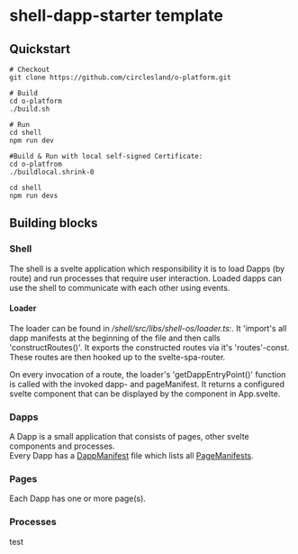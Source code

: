 # shell-dapp-starter template

## Quickstart

```shell
# Checkout
git clone https://github.com/circlesland/o-platform.git

# Build
cd o-platform
./build.sh

# Run
cd shell
npm run dev

#Build & Run with local self-signed Certificate:
cd o-platfrom
./buildlocal.shrink-0

cd shell
npm run devs

```

## Building blocks

### Shell

The shell is a svelte application which responsibility it is to load Dapps (by route) and run processes that require user interaction.
Loaded dapps can use the shell to communicate with each other using events.

#### Loader

The loader can be found in _/shell/src/libs/shell-os/loader.ts:_.
It 'import's all dapp manifests at the beginning of the file and then
calls 'constructRoutes()'. It exports the constructed routes via it's 'routes'-const. These routes are then hooked up to the svelte-spa-router.

On every invocation of a route, the loader's 'getDappEntryPoint()' function is called
with the invoked dapp- and pageManifest. It returns a configured svelte component that can be displayed
by the <Router> component in App.svelte.

### Dapps

A Dapp is a small application that consists of pages, other svelte components and processes.  
Every Dapp has a [DappManifest](https://github.com/circlesland/o-dapp-starter/blob/master/packages/omo-kernel-interfaces/src/dappManifest.ts) file which lists all
[PageManifests](https://github.com/circlesland/o-dapp-starter/blob/master/packages/omo-kernel-interfaces/src/pageManifest.ts).

### Pages

Each Dapp has one or more page(s).

### Processes
test
